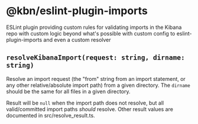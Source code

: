 # @kbn/eslint-plugin-imports

ESLint plugin providing custom rules for validating imports in the Kibana repo with custom logic beyond what's possible with custom config to eslint-plugin-imports and even a custom resolver

## `resolveKibanaImport(request: string, dirname: string)`

Resolve an import request (the "from" string from an import statement, or any other relative/absolute import path) from a given directory. The `dirname` should be the same for all files in a given directory.

Result will be `null` when the import path does not resolve, but all valid/committed import paths *should* resolve. Other result values are documented in src/resolve_result.ts.